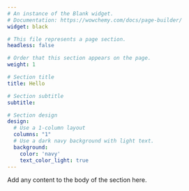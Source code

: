 ```yaml
---
# An instance of the Blank widget.
# Documentation: https://wowchemy.com/docs/page-builder/
widget: black

# This file represents a page section.
headless: false

# Order that this section appears on the page.
weight: 1

# Section title
title: Hello

# Section subtitle
subtitle:

# Section design
design:
  # Use a 1-column layout
  columns: "1"
  # Use a dark navy background with light text.
  background:
    color: 'navy'
    text_color_light: true
---
```


Add any content to the body of the section here.
